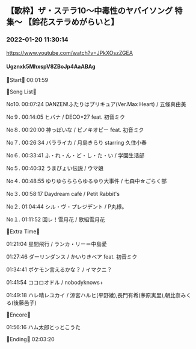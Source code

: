 ## 【歌枠】ザ・ステラ10〜中毒性のヤバイソング 特集〜 【鈴花ステラめがらいと】
### 2022-01-20 11:30:14
https://www.youtube.com/watch?v=JPkXOszZGEA
#### Ugznxk5MhxspV8ZBoJp4AaABAg
🔔Start🔔 00:01:59



🔔Song List🔔

No10. 00:07:24 DANZEN!ふたりはプリキュア(Ver.Max Heart) / 五條真由美

No９. 00:14:05 ヒバナ / DECO*27 feat. 初音ミク

No８. 00:20:00 神っぽいな / ピノキオピー feat. 初音ミク

No７. 00:26:34 バラライカ / 月島きらり starring 久住小春

No６. 00:33:41 ふ・れ・ん・ど・し・た・い / 学園生活部

No５. 00:40:32 うまぴょい伝説 / ウマ娘

No４. 00:48:55 ゆりゆららららゆるゆり大事件 / 七森中☆ごらく部

No３. 00:58:17 Daydream café / Petit Rabbit's

No２. 01:04:44 シル・ヴ・プレジデント / P丸様。

No１. 01:11:52 回レ！雪月花 / 歌組雪月花



🔔Extra Time🔔

01:21:04 星間飛行 / ランカ・リー＝中島愛

01:27:46 ダーリンダンス / かいりきベア feat. 初音ミク

01:34:41 ポケモン言えるかな？ / イマクニ？

01:41:54 ココロオドル / nobodyknows+

01:49:18 ハレ晴レユカイ / 涼宮ハルヒ(平野綾),長門有希(茅原実里),朝比奈みくる(後藤邑子)



🔔Encore🔔

01:56:16 ハム太郎とっとこうた



🔔Ending🔔 02:03:20

